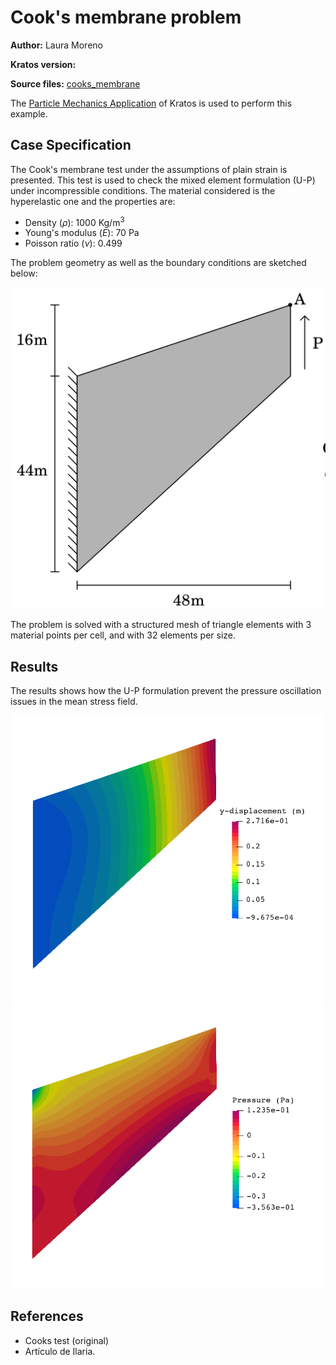 # Cook's membrane problem
**Author:** Laura Moreno

**Kratos version:** 

**Source files:** [cooks_membrane](https://github.com/KratosMultiphysics/Examples/tree/master/particle_mechanics/validation/cooks_membrane/source)

The
[Particle Mechanics Application](https://github.com/KratosMultiphysics/Kratos/tree/master/applications/ParticleMechanicsApplication) of Kratos is used to perform this example.


## Case Specification

The Cook's membrane test under the assumptions of plain strain is presented. This test is used to check the mixed element formulation (U-P) under incompressible conditions.
The material considered is the hyperelastic one and the properties are:
* Density (_&rho;_): 1000 Kg/m<sup>3</sup>
* Young's modulus (_E_):  70 Pa
* Poisson ratio (_&nu;_): 0.499


The problem geometry as well as the boundary conditions are sketched below:

<p align="center">
  <img src="data/cooks_membrane_geometry.png" alt="Geometry of the problem." width="650" />
</p>

The problem is solved with a structured mesh of triangle elements with 3 material points per cell, and with 32 elements per size.

## Results

The results shows how the U-P formulation prevent the pressure oscillation issues in the mean stress field.

<p align="center">
  <img src="data/cooks_disp.png" alt="Distribution of vertical displacement on the domain" width="500" />
  <img src="data/cooks_press.png" alt="Distribution of pressure field" width="500" />
</p>

 

## References
- Cooks test (original)
- Artículo de Ilaria.
